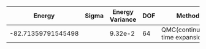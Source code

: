 |       Energy          |  Sigma          | Energy Variance  | DOF |Method                                                          | Data repository                |
| ----------------------| --------------- | -----------------| ------- |------------------------------------------------------------|------------------------------- |
|  -82.71359791545498 |         |    9.32e-2    |   64     |  QMC(continuous-time expansion) | [SpinlesstV-LCT-INT](https://github.com/wangleiphy/SpinlesstV-LCT-INT)  |s
